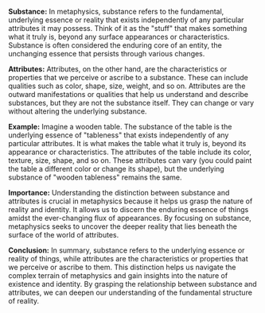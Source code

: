 **Substance:**
In metaphysics, substance refers to the fundamental, underlying essence or reality that exists independently of any particular attributes it may possess. Think of it as the "stuff" that makes something what it truly is, beyond any surface appearances or characteristics. Substance is often considered the enduring core of an entity, the unchanging essence that persists through various changes.

**Attributes:**
Attributes, on the other hand, are the characteristics or properties that we perceive or ascribe to a substance. These can include qualities such as color, shape, size, weight, and so on. Attributes are the outward manifestations or qualities that help us understand and describe substances, but they are not the substance itself. They can change or vary without altering the underlying substance.

**Example:**
Imagine a wooden table. The substance of the table is the underlying essence of "tableness" that exists independently of any particular attributes. It is what makes the table what it truly is, beyond its appearance or characteristics. The attributes of the table include its color, texture, size, shape, and so on. These attributes can vary (you could paint the table a different color or change its shape), but the underlying substance of "wooden tableness" remains the same.

**Importance:**
Understanding the distinction between substance and attributes is crucial in metaphysics because it helps us grasp the nature of reality and identity. It allows us to discern the enduring essence of things amidst the ever-changing flux of appearances. By focusing on substance, metaphysics seeks to uncover the deeper reality that lies beneath the surface of the world of attributes.

**Conclusion:**
In summary, substance refers to the underlying essence or reality of things, while attributes are the characteristics or properties that we perceive or ascribe to them. This distinction helps us navigate the complex terrain of metaphysics and gain insights into the nature of existence and identity. By grasping the relationship between substance and attributes, we can deepen our understanding of the fundamental structure of reality.